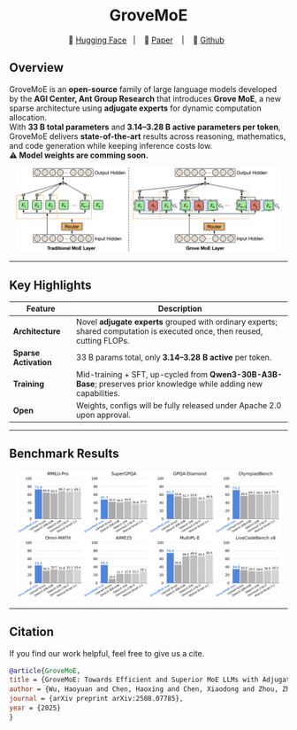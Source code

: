<div align="center">
<h1><strong>GroveMoE</strong></h1>
</div>
<!-- [![arXiv](https://img.shields.io/badge/arXiv-2508.07785-b31b1b.svg)](https://arxiv.org/abs/2508.07785)
[![Hugging Face](https://img.shields.io/badge/Hugging%20Face-FFD21E?logo=huggingface&logoColor=000)](https://huggingface.co/inclusionAI) -->

<p align="center">
🤗 <a href="">Hugging Face</a>&nbsp&nbsp | &nbsp&nbsp 📑 <a href="https://arxiv.org/abs/2508.07785">Paper</a> &nbsp&nbsp | &nbsp&nbsp 🔗 <a href="https://github.com/inclusionAI/GroveMoE">Github</a>&nbsp&nbsp

## Overview

GroveMoE is an **open-source** family of large language models developed by the **AGI Center, Ant Group Research**  that introduces **Grove MoE**, a new sparse architecture using **adjugate experts** for dynamic computation allocation.  
With **33 B total parameters** and **3.14–3.28 B active parameters per token**, GroveMoE delivers **state-of-the-art** results across reasoning, mathematics, and code generation while keeping inference costs low.  
**⚠️ Model weights are comming soon.**

<p align="center"><img src="assets/grovemoe.png" width="95%"></p>

---

## Key Highlights
| Feature | Description |
|---------|-------------|
| **Architecture** | Novel **adjugate experts** grouped with ordinary experts; shared computation is executed once, then reused, cutting FLOPs. |
| **Sparse Activation** | 33 B params total, only **3.14–3.28 B active** per token. |
| **Training** | Mid-training + SFT, up-cycled from **Qwen3-30B-A3B-Base**; preserves prior knowledge while adding new capabilities. |
| **Open** | Weights, configs will be fully released under Apache 2.0 upon approval. |

---

## Benchmark Results

<p align="center"><img src="assets/results.png" width="95%"></p>

---

## Citation
If you find our work helpful, feel free to give us a cite.
```bibtex
@article{GroveMoE,
title = {GroveMoE: Towards Efficient and Superior MoE LLMs with Adjugate Experts},
author = {Wu, Haoyuan and Chen, Haoxing and Chen, Xiaodong and Zhou, Zhanchao and Chen, Tieyuan and Zhuang, Yihong and Lu, Guoshan and Zhao, Junbo and Liu, Lin and Huang, Zenan and Lan, Zhenzhong and Yu, Bei and Li, Jianguo},
journal = {arXiv preprint arXiv:2508.07785},
year = {2025}
}
```